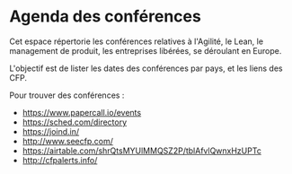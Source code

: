 # Agenda des conférences

Cet espace répertorie les conférences relatives à l'Agilité, le Lean, le management de produit, les entreprises libérées, se déroulant en Europe.

L'objectif est de lister les dates des conférences par pays, et les liens des CFP.

Pour trouver des conférences :
- https://www.papercall.io/events
- https://sched.com/directory
- https://joind.in/
- http://www.seecfp.com/
- https://airtable.com/shrQtsMYUlMMQSZ2P/tblAfvlQwnxHzUPTc
- http://cfpalerts.info/

